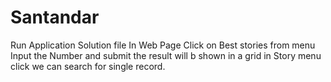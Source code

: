 # Santandar
Run Application Solution file
In Web Page Click on Best stories from menu
Input the Number and submit the result will b shown in a grid
in Story menu click we can search for single record.
